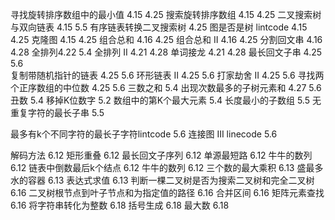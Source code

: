 寻找旋转排序数组中的最小值 4.15 4.25
搜索旋转排序数组 4.15 4.25 
二叉搜索树与双向链表 4.15 5.5
有序链表转换二叉搜索树 4.25
图是否是树 lintcode 4.15 4.25
克隆图 4.15 4.25 
组合总和 4.16 4.25
组合总和 II 4.16 4.25 
分割回文串 4.16 4.28
全排列4.22 5.4
全排列 II 4.21 4.28
单词接龙 4.21 4.28
最长回文子串 4.25 5.6  
复制带随机指针的链表 4.25 5.6
环形链表 II 4.25 5.6
打家劫舍 II 4.25 5.6
寻找两个正序数组的中位数 4.25 5.6
三数之和 5.4
出现次数最多的子树元素和 4.27 5.6
丑数 5.4
移掉K位数字 5.2
数组中的第K个最大元素 5.4
长度最小的子数组 5.5
无重复字符的最长子串 5.5

最多有k个不同字符的最长子字符lintcode 5.6
连接图 III linecode 5.6

 解码方法 6.12
 矩形重叠 6.12
 最长回文子序列 6.12
 单源最短路 6.12
 牛牛的数列 6.12
 链表中倒数最后k个结点 6.12
 牛牛的数列 6.12
 三个数的最大乘积 6.13
 盛最多水的容器 6.13
 表达式求值 6.13
判断一棵二叉树是否为搜索二叉树和完全二叉树 6.16
二叉树根节点到叶子节点和为指定值的路径 6.16
合并区间 6.16
矩阵元素查找 6.16
将字符串转化为整数 6.18
括号生成 6.18
最大数 6.18
